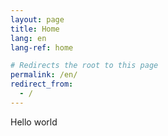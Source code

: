 ```yaml
---
layout: page
title: Home
lang: en
lang-ref: home

# Redirects the root to this page
permalink: /en/
redirect_from:
  - /
---
```


Hello world
